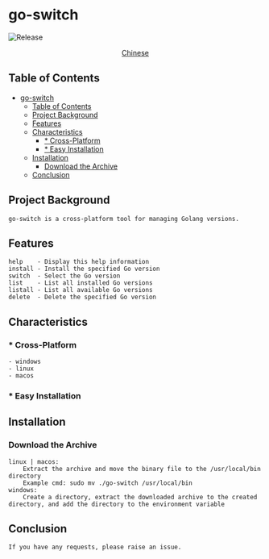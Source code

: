 # go-switch

![Release](https://img.shields.io/github/v/release/xulimeng3306/go-switch)

<p align="center">
    <a href="README.md">Chinese</a>
</p>

## Table of Contents

- [go-switch](#go-switch)
  - [Table of Contents](#table-of-contents)
  - [Project Background](#project-background)
  - [Features](#features)
  - [Characteristics](#characteristics)
    - [\* Cross-Platform](#-cross-platform)
    - [\* Easy Installation](#-easy-installation)
  - [Installation](#installation)
    - [Download the Archive](#download-the-archive)
  - [Conclusion](#conclusion)

## Project Background
    go-switch is a cross-platform tool for managing Golang versions.

## Features
    help    - Display this help information
    install - Install the specified Go version
    switch  - Select the Go version
    list    - List all installed Go versions
    listall - List all available Go versions
    delete  - Delete the specified Go version

## Characteristics
### * Cross-Platform
    - windows
    - linux
    - macos
### * Easy Installation

## Installation
### Download the Archive
    linux | macos:
        Extract the archive and move the binary file to the /usr/local/bin directory
        Example cmd: sudo mv ./go-switch /usr/local/bin
    windows:
        Create a directory, extract the downloaded archive to the created directory, and add the directory to the environment variable

## Conclusion
    If you have any requests, please raise an issue.
